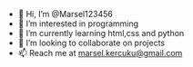- 👋 Hi, I’m @Marsel123456
- 👀 I’m interested in programming
- 🌱 I’m currently learning html,css and python
- 💞️ I’m looking to collaborate on projects
- 📫 Reach me at marsel.kercuku@gmail.com

<!---
Marsel123456/Marsel123456 is a ✨ special ✨ repository because its `README.md` (this file) appears on your GitHub profile.
You can click the Preview link to take a look at your changes.
--->
